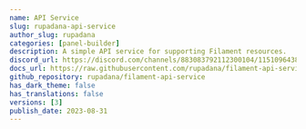 ```yaml
---
name: API Service
slug: rupadana-api-service
author_slug: rupadana
categories: [panel-builder]
description: A simple API service for supporting Filament resources.
discord_url: https://discord.com/channels/883083792112300104/1151096438336536576
docs_url: https://raw.githubusercontent.com/rupadana/filament-api-service/main/README.md
github_repository: rupadana/filament-api-service
has_dark_theme: false
has_translations: false
versions: [3]
publish_date: 2023-08-31
---
```

